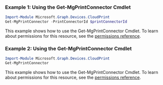 ### Example 1: Using the Get-MgPrintConnector Cmdlet
```powershell
Import-Module Microsoft.Graph.Devices.CloudPrint
Get-MgPrintConnector -PrintConnectorId $printConnectorId
```
This example shows how to use the Get-MgPrintConnector Cmdlet.
To learn about permissions for this resource, see the [permissions reference](/graph/permissions-reference).
### Example 2: Using the Get-MgPrintConnector Cmdlet
```powershell
Import-Module Microsoft.Graph.Devices.CloudPrint
Get-MgPrintConnector
```
This example shows how to use the Get-MgPrintConnector Cmdlet.
To learn about permissions for this resource, see the [permissions reference](/graph/permissions-reference).
